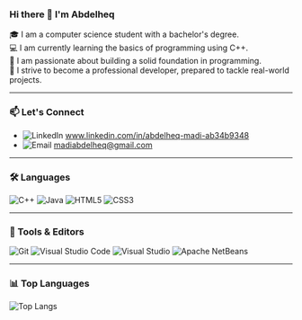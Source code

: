 ### Hi there 👋 I'm Abdelheq

🎓 I am a computer science student with a bachelor's degree.<br>
💻 I am currently learning the basics of programming using C++.<br>
🧠 I am passionate about building a solid foundation in programming.<br>
🚀 I strive to become a professional developer, prepared to tackle real-world projects.<br>

---

### 📫 Let's Connect
- ![LinkedIn](https://img.shields.io/badge/-LinkedIn-blue?style=flat-square&logo=linkedin&logoColor=white) www.linkedin.com/in/abdelheq-madi-ab34b9348 <br>
- ![Email](https://img.shields.io/badge/-Email-D14836?style=flat-square&logo=gmail&logoColor=white) madiabdelheq@gmail.com <br>

---

### 🛠️ Languages
![C++](https://img.shields.io/badge/-C++-00599C?style=flat-square&logo=c%2b%2b&logoColor=white)
![Java](https://img.shields.io/badge/-Java-007396?style=flat-square&logo=java&logoColor=white)
![HTML5](https://img.shields.io/badge/-HTML5-E34F26?style=flat-square&logo=html5&logoColor=white)
![CSS3](https://img.shields.io/badge/-CSS3-1572B6?style=flat-square&logo=css3&logoColor=white)

---

### 🧰 Tools & Editors
![Git](https://img.shields.io/badge/-Git-F05032?style=flat-square&logo=git&logoColor=white)
![Visual Studio Code](https://img.shields.io/badge/-VS%20Code-007ACC?style=flat-square&logo=visual-studio-code&logoColor=white)
![Visual Studio](https://img.shields.io/badge/-Visual%20Studio-5C2D91?style=flat-square&logo=visual-studio&logoColor=white)
![Apache NetBeans](https://img.shields.io/badge/-NetBeans-1B6AC6?style=flat-square&logo=apachenetbeanside&logoColor=white)

---

### 📊 Top Languages
![Top Langs](https://github-readme-stats.vercel.app/api/top-langs/?username=MHK213&layout=compact&theme=default)

